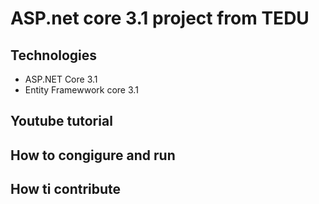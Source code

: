  # ASP.net core 3.1 project from TEDU
 ## Technologies
 - ASP.NET Core 3.1
 - Entity Framewwork core 3.1
 ## Youtube tutorial
 ## How to congigure and run
 ## How ti contribute